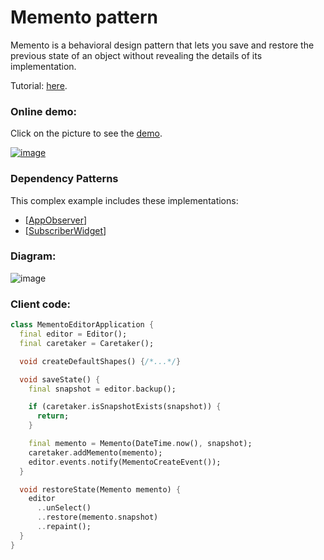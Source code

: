 # Memento pattern
Memento is a behavioral design pattern that lets you save and restore the previous state of an 
object without revealing the details of its implementation.

Tutorial: [here](https://refactoring.guru/design-patterns/memento).

### Online demo:
Click on the picture to see the [demo](https://RefactoringGuru.github.io/design-patterns-dart/#/memento/flutter_memento_editor).

[![image](https://user-images.githubusercontent.com/8049534/165401175-88bc4593-4624-45b4-8c03-6f1390ed771a.png)](https://refactoringguru.github.io/design-patterns-dart/#/memento/flutter_memento_editor)

### Dependency Patterns
This complex example includes these implementations:
- [[AppObserver](https://github.com/RefactoringGuru/design-patterns-dart/tree/master/patterns/observer/app_observer)]
- [[SubscriberWidget](https://github.com/RefactoringGuru/design-patterns-dart/tree/master/patterns/observer/subscriber_flutter_widget)]

### Diagram:
![image](https://user-images.githubusercontent.com/8049534/165758516-1de543f5-666d-4e07-958d-2d8fceb73af9.png)

### Client code:
```dart
class MementoEditorApplication {
  final editor = Editor();
  final caretaker = Caretaker();

  void createDefaultShapes() {/*...*/}

  void saveState() {
    final snapshot = editor.backup();

    if (caretaker.isSnapshotExists(snapshot)) {
      return;
    }

    final memento = Memento(DateTime.now(), snapshot);
    caretaker.addMemento(memento);
    editor.events.notify(MementoCreateEvent());
  }

  void restoreState(Memento memento) {
    editor
      ..unSelect()
      ..restore(memento.snapshot)
      ..repaint();
  }
}
```
